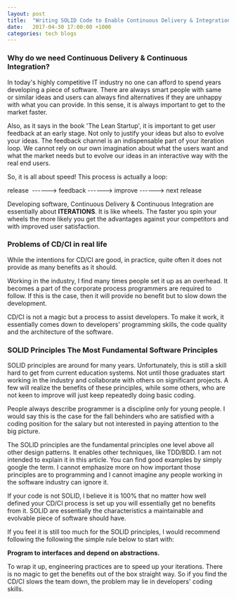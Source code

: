 ```yaml
---
layout: post
title:  "Writing SOLID Code to Enable Continuous Delivery & Integration"
date:   2017-04-30 17:00:00 +1000
categories: tech blogs
---
```

### Why do we need Continuous Delivery & Continuous Integration?
In today's highly competitive IT industry no one can afford to spend years developing a piece of software. There are always smart people with same or similar ideas and users can always find alternatives if they are unhappy with what you can provide. In this sense, it is always important to get to the market faster.

Also, as it says in the book 'The Lean Startup', it is important to get user feedback at an early stage. Not only to justify your ideas but also to evolve your ideas. The feedback channel is an indispensable part of your iteration loop. We cannot rely on our own imagination about what the users want and what the market needs but to evolve our ideas in an interactive way with the real end users.

So, it is all about speed! This process is actually a loop:

release  ------> feedback ------> improve ------> next release

Developing software, Continuous Delivery & Continuous Integration are essentially about **ITERATIONS**. It is like wheels. The faster you spin your wheels the more likely you get the advantages against your competitors and with improved user satisfaction.

### Problems of CD/CI in real life
While the intentions for CD/CI are good, in practice, quite often it does not provide as many benefits as it should.

Working in the industry, I find many times people set it up as an overhead. It becomes a part of the corporate process programmers are required to follow. If this is the case, then it will provide no benefit but to slow down the development.

CD/CI is not a magic but a process to assist developers. To make it work, it essentially comes down to developers' programming skills, the code quality and the architecture of the software.

### SOLID Principles The Most Fundamental Software Principles
SOLID principles are around for many years. Unfortunately, this is still a skill hard to get from current education systems. Not until those graduates start working in the industry and collaborate with others on significant projects. A few will realize the benefits of these principles, while some others, who are not keen to improve will just keep repeatedly doing basic coding.

People always describe programmer is a discipline only for young people. I would say this is the case for the fall behinders who are satisfied with a coding position for the salary but not interested in paying attention to the big picture.

The SOLID principles are the fundamental principles one level above all other design patterns. It enables other techniques, like TDD/BDD. I am not intended to explain it in this article. You can find good examples by simply google the term. I cannot emphasize more on how important those principles are to programming and I cannot imagine any people working in the software industry can ignore it.

If your code is not SOLID, I believe it is 100% that no matter how well defined your CD/CI process is set up you will essentially get no benefits from it. SOLID are essentially the characteristics a maintainable and evolvable piece of software should have.

If you feel it is still too much for the SOLID principles, I would recommend following the following the simple rule below to start with:

**Program to interfaces and depend on abstractions.**

To wrap it up, engineering practices are to speed up your iterations. There is no magic to get the benefits out of the box straight way. So if you find the CD/CI slows the team down, the problem may lie in developers' coding skills.